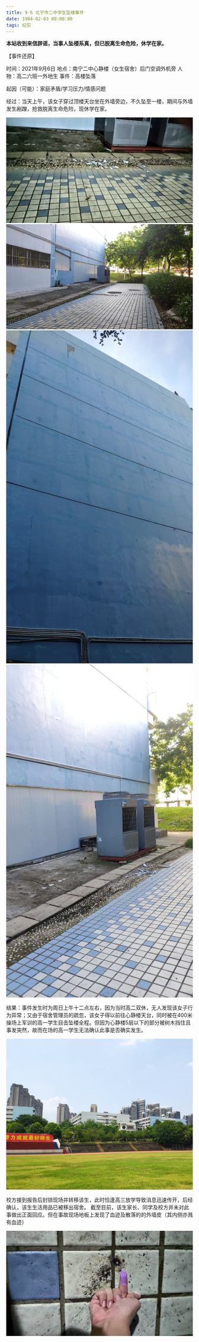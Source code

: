 ```yaml
---
title: 9·6 北宁市二中学生坠楼事件
date: 1984-02-03 00:00:00
tags: 纪实
---
```


**本站收到来信辟谣，当事人坠楼系真，但已脱离生命危险，休学在家。**

【事件还原】

时间：2021年9月6日
地点：南宁二中心静楼（女生宿舍）后门空调外机旁
人物：高二六班一外地生
事件：高楼坠落
<!--more-->
起因（可能）：家庭矛盾/学习压力/情感问题

经过：当天上午，该女子穿过顶楼天台坐在外墙旁边，不久坠至一楼，期间与外墙发生剐蹭，抢救脱离生命危险，现休学在家。

![现场照片1](/北宁市二中学生坠楼事件/现场照片1.jpg)
![现场照片2](/北宁市二中学生坠楼事件/现场照片2.jpg)
![现场照片3](/北宁市二中学生坠楼事件/现场照片3.jpg)
![现场照片4](/北宁市二中学生坠楼事件/现场照片4.jpg)

结果：事件发生时为周日上午十二点左右，因为当时高二双休，无人发现该女子行为异常；又由于宿舍管理员的疏忽，该女子得以前往心静楼天台，同时被在400米操场上军训的高一学生目击坠楼全程。但因为心静楼5层以下的部分被树木挡住且事发突然，故而在场的高一学生无法确认此事是否确实发生。

![高一视角](/北宁市二中学生坠楼事件/高一视角.jpg)

校方接到报告后封锁现场并转移该生，此时恰逢高三放学导致消息迅速传开，后经确认，该生生活用品已被移出宿舍。
截至目前，该生家长、同学及校方并未对此事做出正面回应。但在事故现场地板上发现了血迹及散落的的外墙皮（其内侧亦溅有血迹）

![血迹检测](/北宁市二中学生坠楼事件/血迹检测.jpg)
